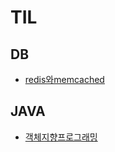 # TIL

## DB
- [redis와memcached](./DB/Redis와Memcached.md)

## JAVA
- [객체지향프로그래밍](./JAVA/객체지향프로그래밍.md)
